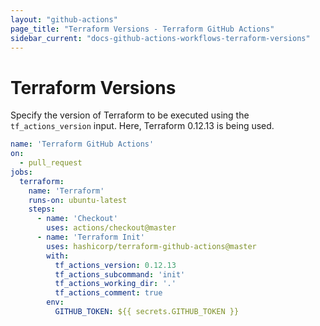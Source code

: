 ```yaml
---
layout: "github-actions"
page_title: "Terraform Versions - Terraform GitHub Actions"
sidebar_current: "docs-github-actions-workflows-terraform-versions"
---
```


# Terraform Versions

Specify the version of Terraform to be executed using the `tf_actions_version` input. Here, Terraform 0.12.13 is being used.

```yaml
name: 'Terraform GitHub Actions'
on:
  - pull_request
jobs:
  terraform:
    name: 'Terraform'
    runs-on: ubuntu-latest
    steps:
      - name: 'Checkout'
        uses: actions/checkout@master
      - name: 'Terraform Init'
        uses: hashicorp/terraform-github-actions@master
        with:
          tf_actions_version: 0.12.13
          tf_actions_subcommand: 'init'
          tf_actions_working_dir: '.'
          tf_actions_comment: true
        env:
          GITHUB_TOKEN: ${{ secrets.GITHUB_TOKEN }}
```
